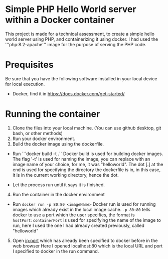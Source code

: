 # Simple PHP Hello World server within a Docker container

This project is made for a technical assessment, to create a simple hello world server using PHP, and containerizing it using docker. I had used the '''php:8.2-apache''' image for the purpose of serving the PHP code.

# Prequisites
Be sure that you have the following software installed in your local device for local execution.
- Docker, find it in https://docs.docker.com/get-started/

# Running the container

1. Clone the files into your local machine. (You can use github desktop, git bash, or other methods)
2. Run your docker environment.
3. Build the docker image using the dockerfile.

- Run ```docker build -t <imageName> .``
Docker build is used for building docker images.
The flag '-t' is used for naming the image, you can replace <imageName> with an image name of your choice, for me, it was "helloworld".
The dot [.] at the end is used for specifying the directory the dockerfile is in, in this case, it is in the current working directory, hence the dot.

- Let the process run until it says it is finished.

4. Run the container in the docker environment

- Run ```docker run -p 80:80 <imageName>```
Docker run is used for running images which already exist in the local image cache.
```-p 80:80``` tells docker to use a port which the user specifies, the format is ```hostPort:containerPort```
<imageName> is used for specifying the name of the image to run, here I used the one I had already created previously, called "helloworld"

5. Open <ip:port> which has already been specified to docker before in the web browser
Here I opened localhost:80 which is the local URL and port I specified to docker in the run command.
